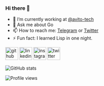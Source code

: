 ### Hi there 👋

- 🔭 I’m currently working at [@avito-tech](https://github.com/avito-tech)
- 💬 Ask me about Go
- 📫 How to reach me: [Telegram](https://t.me/dot_zero) or [Twitter](https://twitter.com/dot_zero)
- ⚡ Fun fact: I learned Lisp in one night.

[<img src='https://cdn.jsdelivr.net/npm/simple-icons@3.0.1/icons/github.svg' alt='github' height='40'>](https://github.com/dotzero)  [<img src='https://cdn.jsdelivr.net/npm/simple-icons@3.0.1/icons/linkedin.svg' alt='linkedin' height='40'>](https://www.linkedin.com/in/dotzero/)  [<img src='https://cdn.jsdelivr.net/npm/simple-icons@3.0.1/icons/instagram.svg' alt='instagram' height='40'>](https://www.instagram.com/dotzero/)  [<img src='https://cdn.jsdelivr.net/npm/simple-icons@3.0.1/icons/twitter.svg' alt='twitter' height='40'>](https://twitter.com/dot_zero)  

![GitHub stats](https://github-readme-stats.vercel.app/api?username=dotzero&show_icons=true)  

![Profile views](https://gpvc.arturio.dev/dotzero)  
